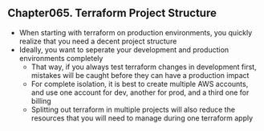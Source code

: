 
## Chapter065. Terraform Project Structure

* When starting with terraform on production environments, you quickly realize that you need a decent project structure
* Ideally, you want to seperate your development and production environments completely
    * That way, if you always test terraform changes in development first, mistakes will be caught before they can have a production impact
    * For complete isolation, it is best to create multiple AWS accounts, and use one account for dev, another for prod, and a third one for billing
    * Splitting out terraform in multiple projects will also reduce the resources that you will need to manage during one terraform apply